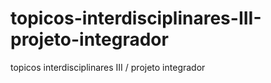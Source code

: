 # topicos-interdisciplinares-III-projeto-integrador
topicos interdisciplinares III / projeto integrador
